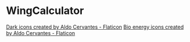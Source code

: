 # WingCalculator

<a href="https://www.flaticon.com/free-icons/dark" title="dark icons">Dark icons created by Aldo Cervantes - Flaticon</a>
<a href="https://www.flaticon.com/free-icons/bio-energy" title="bio energy icons">Bio energy icons created by Aldo Cervantes - Flaticon</a>
